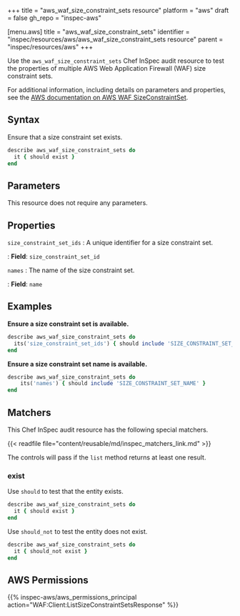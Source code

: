 +++
title = "aws_waf_size_constraint_sets resource"
platform = "aws"
draft = false
gh_repo = "inspec-aws"

[menu.aws]
title = "aws_waf_size_constraint_sets"
identifier = "inspec/resources/aws/aws_waf_size_constraint_sets resource"
parent = "inspec/resources/aws"
+++

Use the `aws_waf_size_constraint_sets` Chef InSpec audit resource to test the properties of multiple AWS Web Application Firewall (WAF) size constraint sets.

For additional information, including details on parameters and properties, see the [AWS documentation on AWS WAF SizeConstraintSet](https://docs.aws.amazon.com/AWSCloudFormation/latest/UserGuide/aws-resource-waf-sizeconstraintset.html).

## Syntax

Ensure that a size constraint set exists.

```ruby
describe aws_waf_size_constraint_sets do
  it { should exist }
end
```

## Parameters

This resource does not require any parameters.

## Properties

`size_constraint_set_ids`
: A unique identifier for a size constraint set.

: **Field**: `size_constraint_set_id`

`names`
: The name of the size constraint set.

: **Field**: `name`

## Examples

**Ensure a size constraint set is available.**

```ruby
describe aws_waf_size_constraint_sets do
  its('size_constraint_set_ids') { should include 'SIZE_CONSTRAINT_SET_ID' }
end
```

**Ensure a size constraint set name is available.**

```ruby
describe aws_waf_size_constraint_sets do
    its('names') { should include 'SIZE_CONSTRAINT_SET_NAME' }
end
```

## Matchers

This Chef InSpec audit resource has the following special matchers.

{{< readfile file="content/reusable/md/inspec_matchers_link.md" >}}

The controls will pass if the `list` method returns at least one result.

### exist

Use `should` to test that the entity exists.

```ruby
describe aws_waf_size_constraint_sets do
  it { should exist }
end
```

Use `should_not` to test the entity does not exist.

```ruby
describe aws_waf_size_constraint_sets do
  it { should_not exist }
end
```

## AWS Permissions

{{% inspec-aws/aws_permissions_principal action="WAF:Client:ListSizeConstraintSetsResponse" %}}
